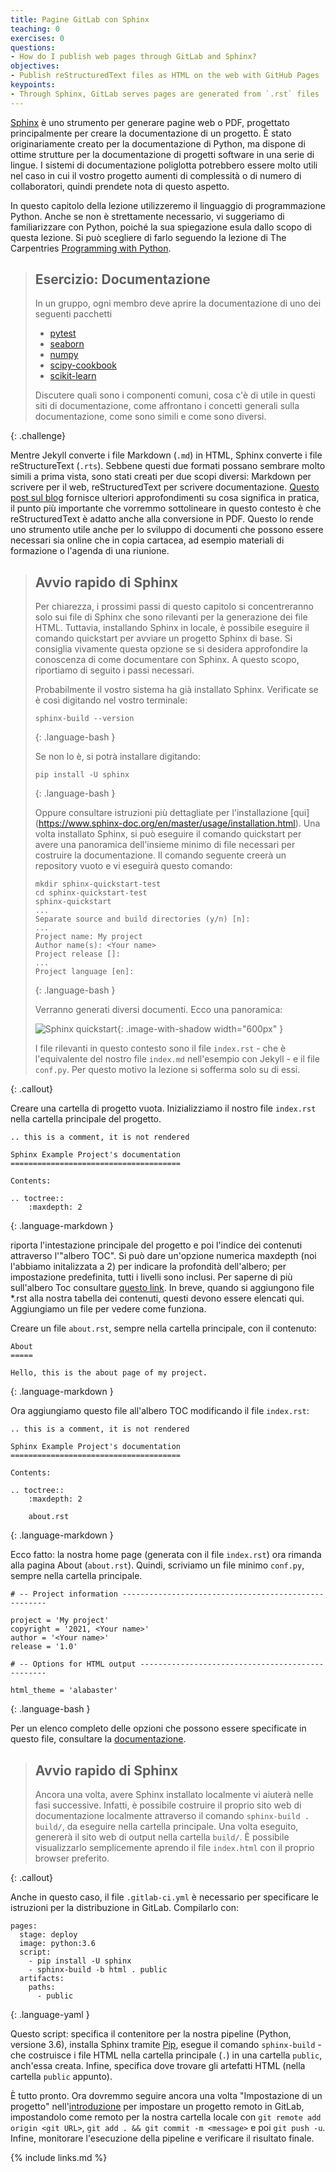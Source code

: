 ```yaml
---
title: Pagine GitLab con Sphinx
teaching: 0
exercises: 0
questions:
- How do I publish web pages through GitLab and Sphinx?
objectives:
- Publish reStructuredText files as HTML on the web with GitHub Pages
keypoints:
- Through Sphinx, GitLab serves pages are generated from `.rst` files
---
```



[Sphinx](https://www.sphinx-doc.org/en/master/) è uno strumento per generare pagine web
o PDF, progettato principalmente per creare la documentazione di un progetto. È stato
originariamente creato per la documentazione di Python, ma dispone di ottime strutture
per la documentazione di progetti software in una serie di lingue. I sistemi di
documentazione poliglotta potrebbero essere molto utili nel caso in cui il vostro
progetto aumenti di complessità o di numero di collaboratori, quindi prendete nota di
questo aspetto.

In questo capitolo della lezione utilizzeremo il linguaggio di programmazione Python.
Anche se non è strettamente necessario, vi suggeriamo di familiarizzare con Python,
poiché la sua spiegazione esula dallo scopo di questa lezione. Si può scegliere di farlo
seguendo la lezione di The Carpentries [Programming with
Python](https://swcarpentry.github.io/python-novice-inflammation/).

> ## Esercizio: Documentazione
> In un gruppo, ogni membro deve aprire la documentazione di uno dei seguenti pacchetti
> - [pytest](https://docs.pytest.org/en/latest/)
> - [seaborn](https://seaborn.pydata.org/)
> - [numpy](https://docs.scipy.org/doc/numpy/reference/)
> - [scipy-cookbook](https://scipy-cookbook.readthedocs.io/)
> - [scikit-learn](http://scikit-learn.org/stable/)
> 
> Discutere quali sono i componenti comuni, cosa c'è di utile in questi siti di
> documentazione, come affrontano i concetti generali sulla documentazione, come sono
> simili e come sono diversi.
> 
{: .challenge}

Mentre Jekyll converte i file Markdown (`.md`) in HTML, Sphinx converte i file
reStructureText (`.rts`). Sebbene questi due formati possano sembrare molto simili a
prima vista, sono stati creati per due scopi diversi: Markdown per scrivere per il web,
reStructuredText per scrivere documentazione. [Questo post sul
blog](https://www.zverovich.net/2016/06/16/rst-vs-markdown.html) fornisce ulteriori
approfondimenti su cosa significa in pratica, il punto più importante che vorremmo
sottolineare in questo contesto è che reStructuredText è adatto anche alla conversione
in PDF. Questo lo rende uno strumento utile anche per lo sviluppo di documenti che
possono essere necessari sia online che in copia cartacea, ad esempio materiali di
formazione o l'agenda di una riunione.

> ## Avvio rapido di Sphinx
> Per chiarezza, i prossimi passi di questo capitolo si concentreranno solo sui file di
> Sphinx che sono rilevanti per la generazione dei file HTML. Tuttavia, installando
> Sphinx in locale, è possibile eseguire il comando quickstart per avviare un progetto
> Sphinx di base. Si consiglia vivamente questa opzione se si desidera approfondire la
> conoscenza di come documentare con Sphinx. A questo scopo, riportiamo di seguito i
> passi necessari.
> 
> Probabilmente il vostro sistema ha già installato Sphinx. Verificate se è così
> digitando nel vostro terminale:
> 
> ~~~
> sphinx-build --version
> ~~~
> {: .language-bash }
> 
> Se non lo è, si potrà installare digitando:
> 
> ~~~
> pip install -U sphinx
> ~~~
> {: .language-bash }
> 
> Oppure consultare istruzioni più dettagliate per l'installazione [qui]
> (https://www.sphinx-doc.org/en/master/usage/installation.html). Una volta installato
> Sphinx, si può eseguire il comando quickstart per avere una panoramica dell'insieme
> minimo di file necessari per costruire la documentazione. Il comando seguente creerà
> un repository vuoto e vi eseguirà questo comando:
> 
> ~~~
> mkdir sphinx-quickstart-test
> cd sphinx-quickstart-test
> sphinx-quickstart
> ...
> Separate source and build directories (y/n) [n]:
> ...
> Project name: My project
> Author name(s): <Your name>
> Project release []:
> ...
> Project language [en]:
> ~~~
> {: .language-bash }
> 
> Verranno generati diversi documenti. Ecco una panoramica:
> 
> ![Sphinx quickstart](../fig/sphinx-quickstart.png){: .image-with-shadow width="600px"
> }
> 
> I file rilevanti in questo contesto sono il file `index.rst` - che è l'equivalente del
> nostro file `index.md` nell'esempio con Jekyll - e il file `conf.py`. Per questo
> motivo la lezione si sofferma solo su di essi.
> 
{: .callout}

Creare una cartella di progetto vuota. Inizializziamo il nostro file `index.rst` nella
cartella principale del progetto.

~~~
.. this is a comment, it is not rendered

Sphinx Example Project's documentation
======================================

Contents:

.. toctree::
    :maxdepth: 2
~~~
> 
{: .language-markdown }

riporta l'intestazione principale del progetto e poi l'indice dei contenuti attraverso
l'"albero TOC". Si può dare un'opzione numerica maxdepth (noi l'abbiamo initalizzata a
2) per indicare la profondità dell'albero; per impostazione predefinita, tutti i livelli
sono inclusi. Per saperne di più sull'albero Toc consultare [questo
link](https://www.sphinx-doc.org/en/master/usage/restructuredtext/directives.html). In
breve, quando si aggiungono file *.rst alla nostra tabella dei contenuti, questi devono
essere elencati qui. Aggiungiamo un file per vedere come funziona.

Creare un file `about.rst`, sempre nella cartella principale, con il contenuto:

~~~
About
=====

Hello, this is the about page of my project.
~~~
> 
{: .language-markdown }

Ora aggiungiamo questo file all'albero TOC modificando il file `index.rst`:

~~~
.. this is a comment, it is not rendered

Sphinx Example Project's documentation
======================================

Contents:

.. toctree::
    :maxdepth: 2

    about.rst
~~~
> 
{: .language-markdown }

Ecco fatto: la nostra home page (generata con il file `index.rst`) ora rimanda alla
pagina About (`about.rst`). Quindi, scriviamo un file minimo `conf.py`, sempre nella
cartella principale.

~~~
# -- Project information -----------------------------------------------------

project = 'My project'
copyright = '2021, <Your name>'
author = '<Your name>'
release = '1.0'

# -- Options for HTML output -------------------------------------------------

html_theme = 'alabaster'
~~~
> 
{: .language-bash }

Per un elenco completo delle opzioni che possono essere specificate in questo file,
consultare la
[documentazione](https://www.sphinx-doc.org/en/master/usage/configuration.html).

> ## Avvio rapido di Sphinx
> Ancora una volta, avere Sphinx installato localmente vi aiuterà nelle fasi successive.
> Infatti, è possibile costruire il proprio sito web di documentazione localmente
> attraverso il comando `sphinx-build . build/`, da eseguire nella cartella principale.
> Una volta eseguito, genererà il sito web di output nella cartella `build/`. È
> possibile visualizzarlo semplicemente aprendo il file `index.html` con il proprio
> browser preferito.
> 
{: .callout}

Anche in questo caso, il file `.gitlab-ci.yml` è necessario per specificare le
istruzioni per la distribuzione in GitLab. Compilarlo con:

~~~
pages:
  stage: deploy
  image: python:3.6
  script:
    - pip install -U sphinx
    - sphinx-build -b html . public
  artifacts:
    paths:
      - public
~~~
> 
{: .language-yaml }

Questo script: specifica il contenitore per la nostra pipeline (Python, versione 3.6),
installa Sphinx tramite [Pip](https://pypi.org/project/pip/), esegue il comando
`sphinx-build` - che costruisce i file HTML nella cartella principale (`.`) in una
cartella `public`, anch'essa creata. Infine, specifica dove trovare gli artefatti HTML
(nella cartella `public` appunto).

È tutto pronto. Ora dovremmo seguire ancora una volta "Impostazione di un progetto"
nell'[introduzione](https://grp-bio-it-workshops.embl-community.io/building-websites-with-gitlab/01-introduction/index.html)
per impostare un progetto remoto in GitLab, impostandolo come remoto per la nostra
cartella locale con `git remote add origin <git URL>`, `git add . && git commit -m
<message>` e poi `git push -u`. Infine, monitorare l'esecuzione della pipeline e
verificare il risultato finale.

{% include links.md %}

